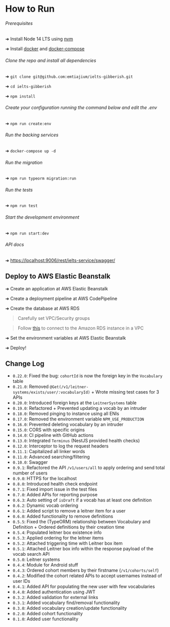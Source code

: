 # How to Run

###### Prerequisites

➜ Install Node 14 LTS using [nvm](https://github.com/nvm-sh/nvm)

➜ Install [docker](https://docs.docker.com/get-docker/) and [docker-compose](https://docs.docker.com/compose/install/)

###### Clone the repo and install all dependencies

➜ `git clone git@github.com:emtiajium/ielts-gibberish.git`

➜ `cd ielts-gibberish`

➜ `npm install`

###### Create your configuration running the command below and edit the .env

➜ `npm run create:env`

###### Run the backing services

➜ `docker-compose up -d`

###### Run the migration

➜ `npm run typeorm migration:run`

###### Run the tests

➜ `npm run test`

###### Start the development environment

➜ `npm run start:dev`

###### API docs

➜ <https://localhost:9006/rest/ielts-service/swagger/>

## Deploy to AWS Elastic Beanstalk

➜ Create an application at AWS Elastic Beanstalk

➜ Create a deployment pipeline at AWS CodePipeline

➜ Create the database at AWS RDS

> Carefully set VPC/Security groups

> Follow [this](https://docs.aws.amazon.com/elasticbeanstalk/latest/dg/rds-external-defaultvpc.html) to connect to the Amazon RDS instance in a VPC

➜ Set the environment variables at AWS Elastic Beanstalk

➜ Deploy!

## Change Log

-   `0.22.0`: Fixed the bug: `cohortId` is now the foreign key in the `Vocabulary` table
-   `0.21.0`: Removed `@Get(/v1/leitner-systems/exists/user/:vocabularyId)` + Wrote missing test cases for 3 APIs
-   `0.20.0`: Introduced foreign keys at the `LeitnerSystems` table
-   `0.19.0`: Refactored + Prevented updating a vocab by an intruder
-   `0.18.0`: Removed pinging to instance using all ENIs
-   `0.17.0`: Removed the environment variable `NPM_USE_PRODUCTION`
-   `0.16.0`: Prevented deleting vocabulary by an intruder
-   `0.15.0`: CORS with specific origins
-   `0.14.0`: CI pipeline with GitHub actions
-   `0.13.0`: Integrated `Terminus` (NestJS provided health checks)
-   `0.12.0`: Interceptor to log the request headers
-   `0.11.1`: Capitalized all linker words
-   `0.11.0`: Advanced searching/filtering
-   `0.10.0`: Swagger
-   `0.9.1`: Refactored the API `/v1/users/all` to apply ordering and send total number of users
-   `0.9.0`: HTTPS for the localhost
-   `0.8.0`: Introduced health check endpoint
-   `0.7.1`: Fixed import issue in the test files
-   `0.7.0`: Added APIs for reporting purpose
-   `0.6.3`: Auto setting of `isDraft` if a vocab has at least one definition
-   `0.6.2`: Dynamic vocab ordering
-   `0.6.1`: Added script to remove a leitner item for a user
-   `0.6.0`: Added functionality to remove definitions
-   `0.5.5`: Fixed the (TypeORM) relationship between Vocabulary and Definition + Ordered definitions by their creation time
-   `0.5.4`: Populated leitner box existence info
-   `0.5.3`: Applied ordering for the leitner items
-   `0.5.2`: Attached triggering time with Leitner box item
-   `0.5.1`: Attached Leitner box info within the response payload of the vocab search API
-   `0.5.0`: Leitner systems
-   `0.4.4`: Module for Android stuff
-   `0.4.3`: Ordered cohort members by their firstname (`/v1/cohorts/self`)
-   `0.4.2`: Modified the cohort related APIs to accept usernames instead of user IDs
-   `0.4.1`: Added API for populating the new user with few vocabularies
-   `0.4.0`: Added authentication using JWT
-   `0.3.2`: Added validation for external links
-   `0.3.1`: Added vocabulary find/removal functionality
-   `0.3.0`: Added vocabulary creation/update functionality
-   `0.2.0`: Added cohort functionality
-   `0.1.0`: Added user functionality
